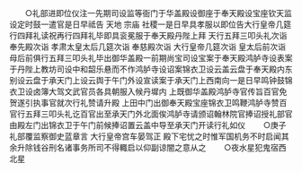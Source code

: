 <!-- { "loadSidebar": true } -->
　　○礼部进即位仪注一先期司设监等衙门于华盖殿设御座于奉天殿设宝座钦天监设定时鼓一遣官是日早祗告  天地  宗庙  社稷一是日早具孝服以即位告大行皇帝几筵行四拜礼读祝再行四拜礼毕即具衮冕服于奉天殿丹陛上拜  天行五拜三叩头礼次诣  奉先殿次诣  孝肃太皇太后几筵次诣  奉慈殿次诣  大行皇帝几筵次诣  皇太后前次诣  母后前俱行五拜三叩头礼毕出御华盖殿一前期尚宝司设宝案于奉天殿鸿胪寺设表案于丹陛上教坊司设中和韶乐悬而不作鸿胪寺设诏案锦衣卫设云盖云盘于奉天殿内东别设云盘于承天门上设云舆于午门外设宣读案于承天门上西南向一是日早鸣钟鼓锦衣卫设卤簿大驾文武官员各具朝服入候丹墀内  上既御华盖殿鸿胪寺官传旨百官免贺遂引执事官就次行礼赞请升殿  上田中门出御奉天殿宝座锦衣卫鸣鞭鸿胪寺赞百官行五拜三叩头礼讫百官出至承天门外北面俟鸿胪寺请颁诏翰林院官捧诏授礼部官由殿左门出锦衣卫于午门前候捧诏置云盖中导至承天门开读行礼如仪
　　○庚子礼部覆监察御史蓝章言  大行皇帝宫车晏驾正  殿下宅忧之时惟军国机务不时启闻其余升除钱谷刑名诸事务所司不得輙启以仰副谅闇之意从之
　　○夜水星犯鬼宿西北星
